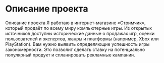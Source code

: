 # Описание проекта

Описание проекта
Я работаю в интернет-магазине «Стримчик», который продаёт по всему миру компьютерные игры. Из открытых источников доступны исторические данные 
о продажах игр, оценки пользователей и экспертов, жанры и платформы (например, Xbox или PlayStation). Вам нужно выявить определяющие успешность 
игры закономерности. Это позволит сделать ставку на потенциально популярный продукт и спланировать рекламные кампании.
